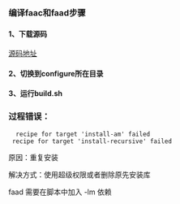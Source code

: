 ### 编译faac和faad步骤

#### 1、下载源码

[源码地址](https://sourceforge.net/projects/faac/files/faac-src/faac-1.29/)

#### 2、切换到configure所在目录

#### 3、运行build.sh

### 过程错误：

```
  recipe for target 'install-am' failed
 recipe for target 'install-recursive' failed
```

原因：重复安装

解决方式：使用超级权限或者删除原先安装库

faad 需要在脚本中加入 -lm 依赖